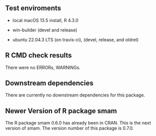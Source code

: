 ## Test enviroments

* local macOS 13.5 install, R 4.3.0

* win-builder (devel and release)

* ubuntu 22.04.3 LTS (on travis-ci), (devel, release, and oldrel)


## R CMD check results
There were no ERRORs, WARNINGs.


## Downstream dependencies

There are currently no downstream dependencies for this package.


## Newer Version of R package smam

The R package smam 0.6.0 has already been in CRAN. This is the next version of smam. The version number of this package is 0.7.0.
